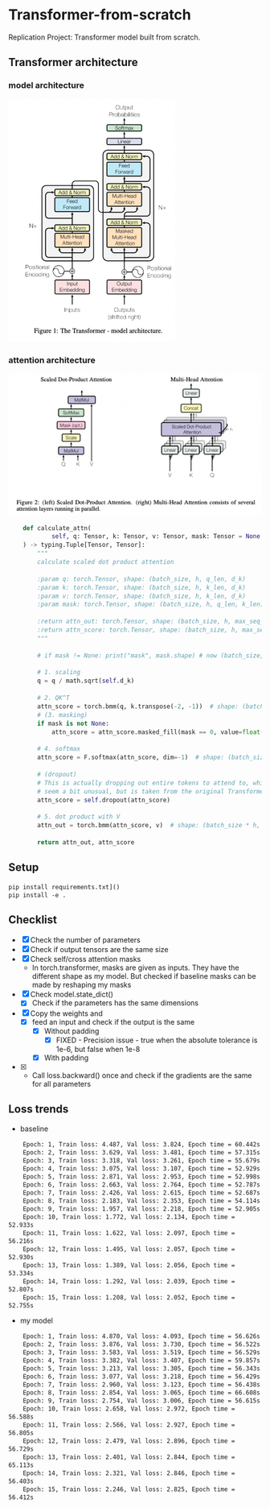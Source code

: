 # Transformer-from-scratch

Replication Project: Transformer model built from scratch.

## Transformer architecture
### model architecture
![image1](./assets/architecture.png)
### attention architecture
![image1](./assets/attention.png)
```python
    def calculate_attn(
            self, q: Tensor, k: Tensor, v: Tensor, mask: Tensor = None
    ) -> typing.Tuple[Tensor, Tensor]:
        """
        calculate scaled dot product attention

        :param q: torch.Tensor, shape: (batch_size, h, q_len, d_k)
        :param k: torch.Tensor, shape: (batch_size, h, k_len, d_k)
        :param v: torch.Tensor, shape: (batch_size, h, k_len, d_k)
        :param mask: torch.Tensor, shape: (batch_size, h, q_len, k_len)

        :return attn_out: torch.Tensor, shape: (batch_size, h, max_seq_len, d_k)
        :return attn_score: torch.Tensor, shape: (batch_size, h, max_seq_len, d_k)
        """

        # if mask != None: print("mask", mask.shape) # now (batch_size, seq_len)

        # 1. scaling
        q = q / math.sqrt(self.d_k)

        # 2. QK^T
        attn_score = torch.bmm(q, k.transpose(-2, -1))  # shape: (batch_size * h, q_len, k_len)
        # (3. masking)
        if mask is not None:
            attn_score = attn_score.masked_fill(mask == 0, value=float("-inf"))

        # 4. softmax
        attn_score = F.softmax(attn_score, dim=-1)  # shape: (batch_size * h, q_len, k_len)

        # (dropout)
        # This is actually dropping out entire tokens to attend to, which might
        # seem a bit unusual, but is taken from the original Transformer paper.
        attn_score = self.dropout(attn_score)

        # 5. dot product with V
        attn_out = torch.bmm(attn_score, v)  # shape: (batch_size * h, q_len, d_k)

        return attn_out, attn_score
```
## Setup
```angular2html
pip install requirements.txt]()
pip install -e .
```

## Checklist
- [x] Check the number of parameters
- [x] Check if output tensors are the same size
- [x] Check self/cross attention masks
    * In torch.transformer, masks are given as inputs. They have the different shape as my model. But checked if baseline masks can be made by reshaping my masks
- [x] Check model.state_dict()
    - [x] Check if the parameters has the same dimensions
- [x] Copy the weights and
    - [x] feed an input and check if the output is the same
        - [x] Without padding
           - [x] FIXED - Precision issue - true when the absolute tolerance is 1e-6, but false when 1e-8
        - [x] With padding
- [x] * Call loss.backward() once and check if the gradients are the same for all parameters

## Loss trends
* baseline
```
    Epoch: 1, Train loss: 4.487, Val loss: 3.824, Epoch time = 60.442s
    Epoch: 2, Train loss: 3.629, Val loss: 3.481, Epoch time = 57.315s
    Epoch: 3, Train loss: 3.318, Val loss: 3.261, Epoch time = 55.679s
    Epoch: 4, Train loss: 3.075, Val loss: 3.107, Epoch time = 52.929s
    Epoch: 5, Train loss: 2.871, Val loss: 2.953, Epoch time = 52.998s
    Epoch: 6, Train loss: 2.663, Val loss: 2.764, Epoch time = 52.787s
    Epoch: 7, Train loss: 2.426, Val loss: 2.615, Epoch time = 52.687s
    Epoch: 8, Train loss: 2.183, Val loss: 2.353, Epoch time = 54.114s
    Epoch: 9, Train loss: 1.957, Val loss: 2.218, Epoch time = 52.905s
    Epoch: 10, Train loss: 1.772, Val loss: 2.134, Epoch time = 52.933s
    Epoch: 11, Train loss: 1.622, Val loss: 2.097, Epoch time = 56.216s
    Epoch: 12, Train loss: 1.495, Val loss: 2.057, Epoch time = 52.930s
    Epoch: 13, Train loss: 1.389, Val loss: 2.056, Epoch time = 53.334s
    Epoch: 14, Train loss: 1.292, Val loss: 2.039, Epoch time = 52.807s
    Epoch: 15, Train loss: 1.208, Val loss: 2.052, Epoch time = 52.755s
```

* my model
```
    Epoch: 1, Train loss: 4.870, Val loss: 4.093, Epoch time = 56.626s
    Epoch: 2, Train loss: 3.876, Val loss: 3.730, Epoch time = 56.522s
    Epoch: 3, Train loss: 3.583, Val loss: 3.519, Epoch time = 56.529s
    Epoch: 4, Train loss: 3.382, Val loss: 3.407, Epoch time = 59.857s
    Epoch: 5, Train loss: 3.213, Val loss: 3.305, Epoch time = 56.343s
    Epoch: 6, Train loss: 3.077, Val loss: 3.218, Epoch time = 56.429s
    Epoch: 7, Train loss: 2.960, Val loss: 3.123, Epoch time = 56.438s
    Epoch: 8, Train loss: 2.854, Val loss: 3.065, Epoch time = 66.608s
    Epoch: 9, Train loss: 2.754, Val loss: 3.006, Epoch time = 56.615s
    Epoch: 10, Train loss: 2.658, Val loss: 2.972, Epoch time = 56.588s
    Epoch: 11, Train loss: 2.566, Val loss: 2.927, Epoch time = 56.805s
    Epoch: 12, Train loss: 2.479, Val loss: 2.896, Epoch time = 56.729s
    Epoch: 13, Train loss: 2.401, Val loss: 2.844, Epoch time = 65.113s
    Epoch: 14, Train loss: 2.321, Val loss: 2.846, Epoch time = 56.403s
    Epoch: 15, Train loss: 2.246, Val loss: 2.825, Epoch time = 56.412s
```